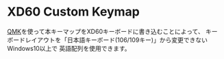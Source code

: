 # XD60 Custom Keymap

[QMK](https://github.com/qmk/qmk_firmware)を使って本キーマップをXD60キーボードに書き込むことによって、
キーボードレイアウトを「日本語キーボード(106/109キー)」から変更できないWindows10以上で
英語配列を使用できます。

